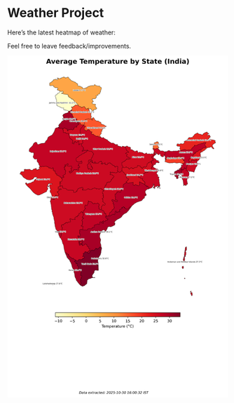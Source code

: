 # Weather Project

Here’s the latest heatmap of weather:

Feel free to leave feedback/improvements.

![India Heatmap](docs/assets/india_heatmap.png?v=033E4A)
